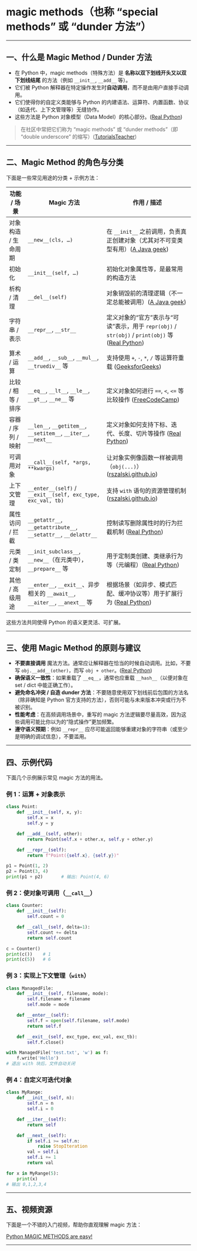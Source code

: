 # magic methods（也称 “special methods” 或 “dunder 方法”）

---

## 一、什么是 Magic Method / Dunder 方法

* 在 Python 中，magic methods（特殊方法）是 **名称以双下划线开头又以双下划线结尾** 的方法（例如 `__init__`, `__add__` 等）。
* 它们被 Python 解释器在特定操作发生时**自动调用**，而不是由用户直接手动调用。
* 它们使得你的自定义类能够与 Python 的内建语法、运算符、内置函数、协议（如迭代、上下文管理等）无缝协作。
* 这些方法是 Python 对象模型（Data Model）的核心部分。([Real Python][1])

> 在社区中常把它们称为 “magic methods” 或 “dunder methods”（即 “double underscore” 的缩写）([TutorialsTeacher][2])

---

## 二、Magic Method 的角色与分类

下面是一些常见用途的分类 + 示例方法：

| 功能 / 场景      | Magic 方法                                                              | 作用 / 描述                                                                            |
| ------------ | --------------------------------------------------------------------- | ---------------------------------------------------------------------------------- |
| 对象构造 / 生命周期  | `__new__(cls, …)`                                                     | 在 `__init__` 之前调用，负责真正创建对象（尤其对不可变类型有用）([A Java geek][3])                           |
| 初始化          | `__init__(self, …)`                                                   | 初始化对象属性等，是最常用的构造方法                                                                 |
| 析构 / 清理      | `__del__(self)`                                                       | 对象销毁前的清理逻辑（不一定总能被调用）([A Java geek][3])                                             |
| 字符串 / 表示     | `__repr__`, `__str__`                                                 | 定义对象的“官方”表示与“可读”表示，用于 `repr(obj)` / `str(obj)` / `print(obj)` 等 ([Real Python][1]) |
| 算术 / 运算      | `__add__`, `__sub__`, `__mul__`, `__truediv__` 等                      | 支持使用 `+`, `-`, `*`, `/` 等运算符重载 ([GeeksforGeeks][4])                                |
| 比较 / 相等 / 排序 | `__eq__`, `__lt__`, `__le__`, `__gt__`, `__ne__` 等                    | 定义对象如何进行 `==`, `<`, `<=` 等比较操作 ([FreeCodeCamp][5])                                 |
| 容器 / 序列 / 映射 | `__len__`, `__getitem__`, `__setitem__`, `__iter__`, `__next__`       | 定义对象如何支持下标、迭代、长度、切片等操作 ([Real Python][1])                                          |
| 可调用对象        | `__call__(self, *args, **kwargs)`                                     | 让对象实例像函数一样被调用（`obj(...)`）([rszalski.github.io][6])                                 |
| 上下文管理        | `__enter__(self)` / `__exit__(self, exc_type, exc_val, tb)`           | 支持 `with` 语句的资源管理机制 ([rszalski.github.io][6])                                      |
| 属性访问 / 拦截    | `__getattr__`, `__getattribute__`, `__setattr__`, `__delattr__`       | 控制读写删除属性时的行为拦截机制 ([Real Python][1])                                                |
| 元类 / 类定制     | `__init_subclass__`, `__new__`（在元类中），`__prepare__` 等                  | 用于定制类创建、类继承行为等（元编程）([Real Python][1])                                              |
| 其他 / 高级用途    | `__enter__`, `__exit__`、异步相关的 `__await__`, `__aiter__`, `__anext__` 等 | 根据场景（如异步、模式匹配、缓冲协议等）用于扩展行为 ([Real Python][1])                                      |

这些方法共同使得 Python 的语义更灵活、可扩展。

---

## 三、使用 Magic Method 的原则与建议

* **不要直接调用** 魔法方法。通常应让解释器在恰当的时候自动调用。比如，不要写 `obj.__add__(other)`，而写 `obj + other`。([Real Python][1])
* **确保语义一致性**：如果重载了 `__eq__`，通常也应重载 `__hash__`（以便对象在 set / dict 中能正确工作）。
* **避免命名冲突 / 自造 dunder 方法**：不要随意使用双下划线前后包围的方法名（除非确知是 Python 官方支持的方法），否则可能与未来版本冲突或行为不被识别。
* **性能考虑**：在高频调用场景中，重写的 magic 方法逻辑要尽量高效，因为这些调用可能比你以为的“隐式操作”更加频繁。
* **遵守语义预期**：例如 `__repr__` 应尽可能返回能够重建对象的字符串（或至少是明确的调试信息），不要滥用。

---

## 四、示例代码

下面几个示例展示常见 magic 方法的用法。

### 例 1：运算 + 对象表示

```python
class Point:
    def __init__(self, x, y):
        self.x = x
        self.y = y

    def __add__(self, other):
        return Point(self.x + other.x, self.y + other.y)

    def __repr__(self):
        return f"Point({self.x}, {self.y})"

p1 = Point(1, 2)
p2 = Point(3, 4)
print(p1 + p2)       # 输出: Point(4, 6)
```

### 例 2：使对象可调用（`__call__`）

```python
class Counter:
    def __init__(self):
        self.count = 0

    def __call__(self, delta=1):
        self.count += delta
        return self.count

c = Counter()
print(c())    # 1
print(c(5))   # 6
```

### 例 3：实现上下文管理（`with`）

```python
class ManagedFile:
    def __init__(self, filename, mode):
        self.filename = filename
        self.mode = mode

    def __enter__(self):
        self.f = open(self.filename, self.mode)
        return self.f

    def __exit__(self, exc_type, exc_val, exc_tb):
        self.f.close()

with ManagedFile('test.txt', 'w') as f:
    f.write('Hello')
# 退出 with 块后，文件自动关闭
```

### 例 4：自定义可迭代对象

```python
class MyRange:
    def __init__(self, n):
        self.n = n
        self.i = 0

    def __iter__(self):
        return self

    def __next__(self):
        if self.i >= self.n:
            raise StopIteration
        val = self.i
        self.i += 1
        return val

for x in MyRange(5):
    print(x)
# 输出 0,1,2,3,4
```

---

## 五、视频资源

下面是一个不错的入门视频，帮助你直观理解 magic 方法：

[Python MAGIC METHODS are easy!](https://www.youtube.com/watch?v=NwjSP1_WEfE&utm_source=chatgpt.com)

---

[1]: https://realpython.com/python-magic-methods/?utm_source=chatgpt.com "Python's Magic Methods: Leverage Their Power in Your Classes"
[2]: https://www.tutorialsteacher.com/python/magic-methods-in-python?utm_source=chatgpt.com "Magic or Dunder Methods in Python - Tutorials Teacher"
[3]: https://blog.frankel.ch/python-magic-methods/1/?utm_source=chatgpt.com "Python \"magic\" methods - part 1 - A Java geek"
[4]: https://www.geeksforgeeks.org/dunder-magic-methods-python/?utm_source=chatgpt.com "Dunder or magic methods in Python - GeeksforGeeks"
[5]: https://www.freecodecamp.org/news/python-magic-methods-practical-guide/?utm_source=chatgpt.com "How Python Magic Methods Work: A Practical Guide - freeCodeCamp"
[6]: https://rszalski.github.io/magicmethods/?utm_source=chatgpt.com "A Guide to Python's Magic Methods « rafekettler.com"
